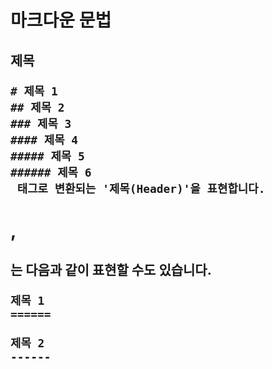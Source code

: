 <h1> 마크다운 문법

<h2> 제목

 
```
# 제목 1
## 제목 2
### 제목 3
#### 제목 4
##### 제목 5
###### 제목 6
 태그로 변환되는 '제목(Header)'을 표현합니다.
```

<h1>, <h2>는 다음과 같이 표현할 수도 있습니다.
  
```
제목 1
======

제목 2
------
```

